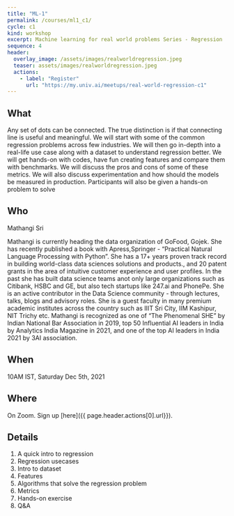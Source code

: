 ```yaml
---
title: "ML-1"
permalink: /courses/ml1_c1/
cycle: c1
kind: workshop
excerpt: Machine learning for real world problems Series - Regression
sequence: 4
header:
  overlay_image: /assets/images/realworldregression.jpeg
  teaser: assets/images/realworldregression.jpeg
  actions:
    - label: "Register"
      url: "https://my.univ.ai/meetups/real-world-regression-c1"
---
```


## What

Any set of dots can be connected. The true distinction is if that connecting line is useful and meaningful. We will start with some of the common regression problems across few industries. We will then go in-depth into a real-life use case along with a dataset to understand regression better. We will get hands-on with codes, have fun creating features and compare them with benchmarks. We will discuss the pros and cons of some of these metrics. We will also discuss experimentation and how should the models be measured in production. Participants will also be given a hands-on problem to solve


## Who

Mathangi Sri

Mathangi is currently heading the data organization of GoFood, Gojek. She has recently published a book with Apress,Springer - “Practical Natural Language Processing with Python”. She has a 17+ years proven track record in building world-class data sciences solutions and products., and 20 patent grants in the area of intuitive customer experience and user profiles.  In the past she has built data science teams anot only large organizations such as Citibank, HSBC and GE, but also tech startups like 247.ai and PhonePe. She is an active contributor in the Data Science community - through lectures, talks, blogs and advisory roles. She is a guest faculty in many premium academic institutes across the country such as IIIT Sri City, IIM Kashipur, NIT Trichy etc. Mathangi is recognized as one of “The Phenomenal SHE” by Indian National Bar Association in 2019, top 50 Influential AI leaders in India by Analytics India Magazine in 2021, and one of the top AI leaders in India 2021 by 3AI association.

## When

10AM IST, Saturday Dec 5th, 2021

## Where

On Zoom. Sign up [here]({{ page.header.actions[0].url}}).

## Details

1. A quick intro to regression
2. Regression usecases
3. Intro to dataset
4. Features
5. Algorithms that solve the regression problem
6. Metrics
7. Hands-on exercise
8. Q&A
